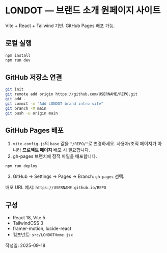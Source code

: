 # LONDOT — 브랜드 소개 원페이지 사이트

Vite + React + Tailwind 기반. GitHub Pages 배포 가능.

## 로컬 실행
```bash
npm install
npm run dev
```

## GitHub 저장소 연결
```bash
git init
git remote add origin https://github.com/USERNAME/REPO.git
git add .
git commit -m "Add LONDOT brand intro site"
git branch -M main
git push -u origin main
```

## GitHub Pages 배포
1) `vite.config.js`의 `base` 값을 `"/REPO/"`로 변경하세요. 사용자/조직 페이지가 아니라 **프로젝트 페이지** 배포 시 필요합니다.
2) gh-pages 브랜치에 정적 파일을 배포합니다.
```bash
npm run deploy
```
3) GitHub → Settings → Pages → Branch: `gh-pages` 선택.

배포 URL 예시: `https://USERNAME.github.io/REPO`

## 구성
- React 18, Vite 5
- TailwindCSS 3
- framer-motion, lucide-react
- 컴포넌트: `src/LONDOTHome.jsx`

작성일: 2025-09-18

